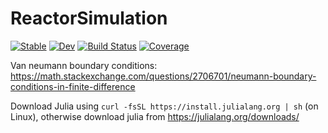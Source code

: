 # ReactorSimulation

[![Stable](https://img.shields.io/badge/docs-stable-blue.svg)](https://TheFibonacciEffect.github.io/ReactorSimulation.jl/stable/)
[![Dev](https://img.shields.io/badge/docs-dev-blue.svg)](https://TheFibonacciEffect.github.io/ReactorSimulation.jl/dev/)
[![Build Status](https://github.com/TheFibonacciEffect/ReactorSimulation.jl/actions/workflows/CI.yml/badge.svg?branch=main)](https://github.com/TheFibonacciEffect/ReactorSimulation.jl/actions/workflows/CI.yml?query=branch%3Amain)
[![Coverage](https://codecov.io/gh/TheFibonacciEffect/ReactorSimulation.jl/branch/main/graph/badge.svg)](https://codecov.io/gh/TheFibonacciEffect/ReactorSimulation.jl)

Van neumann boundary conditions: https://math.stackexchange.com/questions/2706701/neumann-boundary-conditions-in-finite-difference

Download Julia using 
`curl -fsSL https://install.julialang.org | sh`
(on Linux), otherwise download julia from https://julialang.org/downloads/

